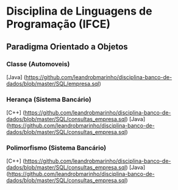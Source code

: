 # Disciplina de Linguagens de Programação (IFCE)

## Paradigma Orientado a Objetos

### Classe (Automoveis)
[Java] (https://github.com/leandrobmarinho/disciplina-banco-de-dados/blob/master/SQL/empresa.sql)

### Herança (Sistema Bancário)
[C++] (https://github.com/leandrobmarinho/disciplina-banco-de-dados/blob/master/SQL/consultas_empresa.sql)
[Java] (https://github.com/leandrobmarinho/disciplina-banco-de-dados/blob/master/SQL/consultas_empresa.sql)

### Polimorfismo (Sistema Bancário)
[C++] (https://github.com/leandrobmarinho/disciplina-banco-de-dados/blob/master/SQL/consultas_empresa.sql)
[Java] (https://github.com/leandrobmarinho/disciplina-banco-de-dados/blob/master/SQL/consultas_empresa.sql)